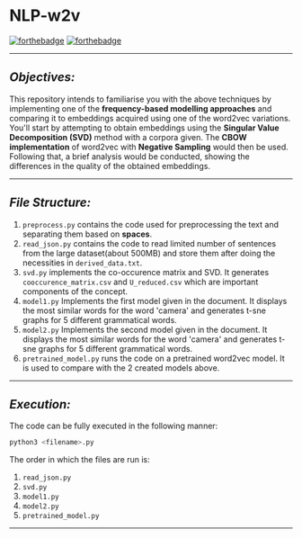 # **NLP-w2v**

[![forthebadge](https://forthebadge.com/images/badges/made-with-python.svg)](https://forthebadge.com)
[![forthebadge](https://forthebadge.com/images/badges/powered-by-black-magic.svg)](https://forthebadge.com)

-----
## ***Objectives:***
This repository intends to familiarise you with the above techniques by implementing one of the **frequency-based modelling approaches** and comparing it to embeddings acquired using one of the word2vec variations. You'll start by attempting to obtain embeddings using the **Singular Value Decomposition (SVD)** method with a corpora given. The **CBOW implementation** of word2vec with **Negative Sampling** would then be used. Following that, a brief analysis would be conducted, showing the differences in the quality of the obtained embeddings.

-----
## ***File Structure:***
1. `preprocess.py` contains the code used for preprocessing the text and separating them based on **spaces**.
2. `read_json.py` contains the code to read limited number of sentences from the large dataset(about 500MB) and store them after doing the necessities in `derived_data.txt`.
3. `svd.py` implements the co-occurence matrix and SVD. It generates `cooccurence_matrix.csv` and `U_reduced.csv` which are important components of the concept. 
4. `model1.py` Implements the first model given in the document. It displays the most similar words for the word 'camera' and generates t-sne graphs for 5 different grammatical words.
5. `model2.py` Implements the second model given in the document. It displays the most similar words for the word 'camera' and generates t-sne graphs for 5 different grammatical words.
6. `pretrained_model.py` runs the code on a pretrained word2vec model. It is used to compare with the 2 created models above. 
-----

## ***Execution:***

The code can be fully executed in the following manner:
```py
python3 <filename>.py
```
The order in which the files are run is:

1. `read_json.py`  
2. `svd.py`     
3. `model1.py`  
4. `model2.py`  
5. `pretrained_model.py`

-----






